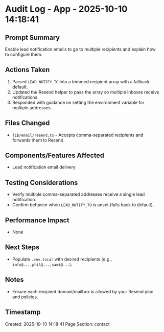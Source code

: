 # Audit Log - App - 2025-10-10 14:18:41

## Prompt Summary

Enable lead notification emails to go to multiple recipients and explain how to configure them.

## Actions Taken

1. Parsed `LEAD_NOTIFY_TO` into a trimmed recipient array with a fallback default.
2. Updated the Resend helper to pass the array so multiple inboxes receive notifications.
3. Responded with guidance on setting the environment variable for multiple addresses.

## Files Changed

- `lib/email/resend.ts` - Accepts comma-separated recipients and forwards them to Resend.

## Components/Features Affected

- Lead notification email delivery

## Testing Considerations

- Verify multiple comma-separated addresses receive a single lead notification.
- Confirm behavior when `LEAD_NOTIFY_TO` is unset (falls back to default).

## Performance Impact

- None

## Next Steps

- Populate `.env.local` with desired recipients (e.g., `info@...,phil@...,sami@...`).

## Notes

- Ensure each recipient domain/mailbox is allowed by your Resend plan and policies.

## Timestamp

Created: 2025-10-10 14:18:41
Page Section: contact
